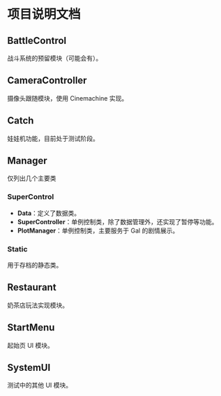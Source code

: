 # 项目说明文档

## BattleControl
战斗系统的预留模块（可能会有）。

## CameraController
摄像头跟随模块，使用 Cinemachine 实现。

## Catch
娃娃机功能，目前处于测试阶段。

## Manager
仅列出几个主要类
### SuperControl
- **Data**：定义了数据类。
- **SuperController**：单例控制类，除了数据管理外，还实现了暂停等功能。
- **PlotManager**：单例控制类，主要服务于 Gal 的剧情展示。

### Static
用于存档的静态类。

## Restaurant
奶茶店玩法实现模块。

## StartMenu
起始页 UI 模块。

## SystemUI
测试中的其他 UI 模块。

